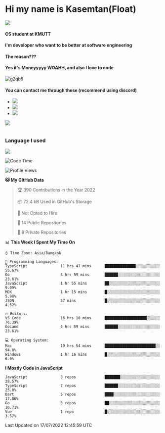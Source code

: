 # Hi my name is Kasemtan(Float)
![](https://64.media.tumblr.com/9c2a8f831efe8da556ffbf89cebb52c9/b86c1ab833a37e32-93/s1280x1920/d000dc22f75df64be2bc150f5fa69c4f6df6bb07.gifv)
#### CS student at KMUTT
#### I'm developer who want to be better at software engineering
#### The reason???
#### Yes it's Moneyyyyy WOAHH, and also I love to code
![g2qb5](https://user-images.githubusercontent.com/69688279/175812510-9235eaf7-72f7-40d3-b163-56efa9aa5c6b.gif)

#### You can contact me through these (recommend using discord)
- [![](https://img.shields.io/badge/Discord-5865F2?logo=Discord&logoColor=white)](https://discordapp.com/users/278155096225742848)
- [![](https://img.shields.io/badge/Facebook-1877F2?logo=facebook&logoColor=white)](https://www.facebook.com/float.teavasirichokchai/)
- [![](https://img.shields.io/badge/linkedin-0A66C2?logo=linkedin&logoColor=white)](https://www.linkedin.com/in/kasemtan-teavasirichokchai-975531227/)

[![](https://github-readme-stats.vercel.app/api?username=FloatKasemtan&show_icons=true&theme=nightowl)]()
#
### Language I used
[![](https://github-readme-stats.vercel.app/api/top-langs/?username=FloatKasemtan&layout=compact&theme=nightowl)]()
<!--START_SECTION:waka-->
![Code Time](http://img.shields.io/badge/Code%20Time-596%20hrs%2038%20mins-blue)

![Profile Views](http://img.shields.io/badge/Profile%20Views-27-blue)

**🐱 My GitHub Data** 

> 🏆 390 Contributions in the Year 2022
 > 
> 📦 72.4 kB Used in GitHub's Storage 
 > 
> 🚫 Not Opted to Hire
 > 
> 📜 14 Public Repositories 
 > 
> 🔑 8 Private Repositories  
 > 
📊 **This Week I Spent My Time On** 

```text
⌚︎ Time Zone: Asia/Bangkok

💬 Programming Languages: 
TypeScript               11 hrs 47 mins      ██████████████░░░░░░░░░░░   55.67% 
Go                       4 hrs 59 mins       ██████░░░░░░░░░░░░░░░░░░░   23.61% 
JavaScript               1 hr 55 mins        ██░░░░░░░░░░░░░░░░░░░░░░░   9.09% 
MDX                      1 hr 15 mins        █░░░░░░░░░░░░░░░░░░░░░░░░   5.98% 
JSON                     57 mins             █░░░░░░░░░░░░░░░░░░░░░░░░   4.52%

🔥 Editors: 
VS Code                  16 hrs 10 mins      ███████████████████░░░░░░   76.39% 
GoLand                   4 hrs 59 mins       ██████░░░░░░░░░░░░░░░░░░░   23.61%

💻 Operating System: 
Mac                      19 hrs 54 mins      ███████████████████████░░   94.0% 
Windows                  1 hr 16 mins        █░░░░░░░░░░░░░░░░░░░░░░░░   6.0%

```

**I Mostly Code in JavaScript** 

```text
JavaScript               8 repos             ███████░░░░░░░░░░░░░░░░░░   28.57% 
TypeScript               7 repos             ██████░░░░░░░░░░░░░░░░░░░   25.0% 
Dart                     5 repos             ████░░░░░░░░░░░░░░░░░░░░░   17.86% 
Go                       3 repos             ██░░░░░░░░░░░░░░░░░░░░░░░   10.71% 
Vue                      1 repo              █░░░░░░░░░░░░░░░░░░░░░░░░   3.57%

```



 Last Updated on 17/07/2022 12:45:59 UTC
<!--END_SECTION:waka-->
<!--
**FloatKasemtan/FloatKasemtan** is a ✨ _special_ ✨ repository because its `README.md` (this file) appears on your GitHub profile.

Here are some ideas to get you started:

- 🔭 I’m currently working on ...
- 🌱 I’m currently learning ...
- 👯 I’m looking to collaborate on ...
- 🤔 I’m looking for help with ...
- 💬 Ask me about ...
- 📫 How to reach me: ...
- 😄 Pronouns: ...
- ⚡ Fun fact: ...
-->
